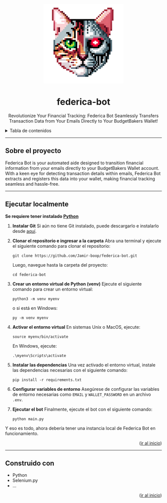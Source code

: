 <!-- LOGO -->
<div align="center" id="top">
<img src="logo.png" alt="image" border="0" width="256px">
  <h1 align="center">federica-bot</h1>
  <p align="center">
    Revolutionize Your Financial Tracking: Federica Bot Seamlessly Transfers Transaction Data from Your Emails Directly to Your BudgetBakers Wallet!
    <br />
  </p>
</div>

<!-- TABLE OF CONTENTS -->
<details>
  <summary>Tabla de contenidos</summary>
  <ol>
    <li>
      <a href="#sobre-el-proyecto">Sobre el Proyecto</a>
    </li>
    <li>
      <a href="#ejecutar-localmente">Ejecutar localmente 🚀</a>
    </li>
    <li>
      <a href="#construido-con">Construido Con</a>
    </li>
  </ol>
</details>
<hr>

## Sobre el proyecto
Federica Bot is your automated aide designed to transition financial information from your emails directly to your BudgetBakers Wallet account. With a keen eye for detecting transaction details within emails, Federica Bot extracts and registers this data into your wallet, making financial tracking seamless and hassle-free.
<hr>

## Ejecutar localmente
**Se requiere tener instalado [Python](https://www.python.org/downloads/)**

1. **Instalar Git**
   Si aún no tiene Git instalado, puede descargarlo e instalarlo desde [aquí](https://git-scm.com/).
2. **Clonar el repositorio e ingresar a la carpeta**
   Abra una terminal y ejecute el siguiente comando para clonar el repositorio:
   ```
   git clone https://github.com/Jamir-boop/federica-bot.git
   ```
   Luego, navegue hasta la carpeta del proyecto:
   ```
   cd federica-bot
   ```
3. **Crear un entorno virtual de Python (venv)**
   Ejecute el siguiente comando para crear un entorno virtual:
   ```
   python3 -m venv myenv
   ```
   o si está en Windows:
   ```
   py -m venv myenv
   ```

4. **Activar el entorno virtual**
   En sistemas Unix o MacOS, ejecute:
   ```
   source myenv/bin/activate
   ```
   En Windows, ejecute:
   ```
   .\myenv\Scripts\activate
   ```
5. **Instalar las dependencias**
   Una vez activado el entorno virtual, instale las dependencias necesarias con el siguiente comando:
   ```
   pip install -r requirements.txt
   ```
6. **Configurar variables de entorno**
   Asegúrese de configurar las variables de entorno necesarias como `EMAIL` y `WALLET_PASSWORD` en un archivo `.env`.

7. **Ejecutar el bot**
   Finalmente, ejecute el bot con el siguiente comando:
   ```
   python main.py
   ```

Y eso es todo, ahora debería tener una instancia local de Federica Bot en funcionamiento.
<p align="right">(<a href="#top">ir al inicio</a>)</p>
<hr>

## Construido con
-   Python
-   Selenium.py
-   ...

<p align="right">(<a href="#top">ir al inicio</a>)</p>
